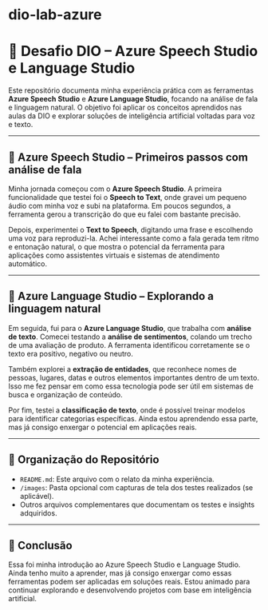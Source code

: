 # dio-lab-azure

# 🧠 Desafio DIO – Azure Speech Studio e Language Studio

Este repositório documenta minha experiência prática com as ferramentas **Azure Speech Studio** e **Azure Language Studio**, focando na análise de fala e linguagem natural. O objetivo foi aplicar os conceitos aprendidos nas aulas da DIO e explorar soluções de inteligência artificial voltadas para voz e texto.

---

## 🎤 Azure Speech Studio – Primeiros passos com análise de fala

Minha jornada começou com o **Azure Speech Studio**. A primeira funcionalidade que testei foi o **Speech to Text**, onde gravei um pequeno áudio com minha voz e subi na plataforma. Em poucos segundos, a ferramenta gerou a transcrição do que eu falei com bastante precisão.

Depois, experimentei o **Text to Speech**, digitando uma frase e escolhendo uma voz para reproduzi-la. Achei interessante como a fala gerada tem ritmo e entonação natural, o que mostra o potencial da ferramenta para aplicações como assistentes virtuais e sistemas de atendimento automático.

---

## 🧠 Azure Language Studio – Explorando a linguagem natural

Em seguida, fui para o **Azure Language Studio**, que trabalha com **análise de texto**. Comecei testando a **análise de sentimentos**, colando um trecho de uma avaliação de produto. A ferramenta identificou corretamente se o texto era positivo, negativo ou neutro.

Também explorei a **extração de entidades**, que reconhece nomes de pessoas, lugares, datas e outros elementos importantes dentro de um texto. Isso me fez pensar em como essa tecnologia pode ser útil em sistemas de busca e organização de conteúdo.

Por fim, testei a **classificação de texto**, onde é possível treinar modelos para identificar categorias específicas. Ainda estou aprendendo essa parte, mas já consigo enxergar o potencial em aplicações reais.

---

## 📁 Organização do Repositório

- `README.md`: Este arquivo com o relato da minha experiência.
- `/images`: Pasta opcional com capturas de tela dos testes realizados (se aplicável).
- Outros arquivos complementares que documentam os testes e insights adquiridos.

---

## 🚀 Conclusão

Essa foi minha introdução ao Azure Speech Studio e Language Studio. Ainda tenho muito a aprender, mas já consigo enxergar como essas ferramentas podem ser aplicadas em soluções reais. Estou animado para continuar explorando e desenvolvendo projetos com base em inteligência artificial.

